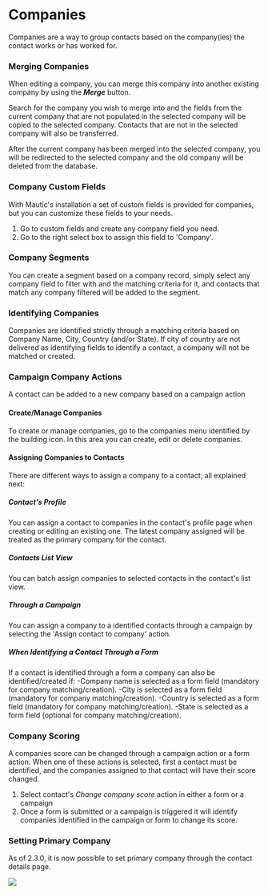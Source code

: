 # Companies

Companies are a way to group contacts based on the company(ies) the contact works or has worked for.

### Merging Companies

When editing a company, you can merge this company into another existing company by using the **_Merge_** button.

Search for the company you wish to merge into and the fields from the current company that are not populated in the selected company will be copied to the selected company. Contacts that are not in the selected company will also be transferred.

After the current company has been merged into the selected company, you will be redirected to the selected company and the old company will be deleted from the database.

### Company Custom Fields

With Mautic's installation a set of custom fields is provided for companies, but you can customize these fields to your needs.

1. Go to custom fields and create any company field you need.
2. Go to the right select box to assign this field to 'Company'.

### Company Segments

You can create a segment based on a company record, simply select any company field to filter with and the matching criteria for it, and contacts that match any company filtered will be added to the segment.

### Identifying Companies

Companies are identified strictly through a matching criteria based on Company Name, City, Country (and/or State). If city of country are not delivered as identifying fields to identify a contact, a company will not be matched or created.  

### Campaign Company Actions

A contact can be added to a new company based on a campaign action

#### Create/Manage Companies
To create or manage companies, go to the companies menu identified by the building icon. In this area you can create, edit or delete companies.

#### Assigning Companies to Contacts
There are different ways to assign a company to a contact, all explained next:

##### Contact's Profile
You can assign a contact to companies in the contact's profile page when creating or editing an existing one. The latest company assigned will be treated as the primary company for the contact.

##### Contacts List View
You can batch assign companies to selected contacts in the contact's list view.

##### Through a Campaign
You can assign a company to a identified contacts through a campaign by selecting the 'Assign contact to company' action.

##### When Identifying a Contact Through a Form
If a contact is identified through a form a company can also be identified/created if:
 -Company name is selected as a form field (mandatory for company matching/creation).
 -City is selected as a form field (mandatory for company matching/creation).
 -Country is selected as a form field (mandatory for company matching/creation).
 -State is selected as a form field (optional for company matching/creation).

### Company Scoring
A companies score can be changed through a campaign action or a form action. When one of these actions is selected, first a contact must be identified, and the companies assigned to that contact will have their score changed.

1. Select contact's _Change company score_ action in either a form or a campaign
2. Once a form is submitted or a campaign is triggered it will identify companies identified in the campaign or form to change its score.

### Setting Primary Company

As of 2.3.0, it is now possible to set primary company through the contact details page.

![](/contacts/media/primary-company.png)
